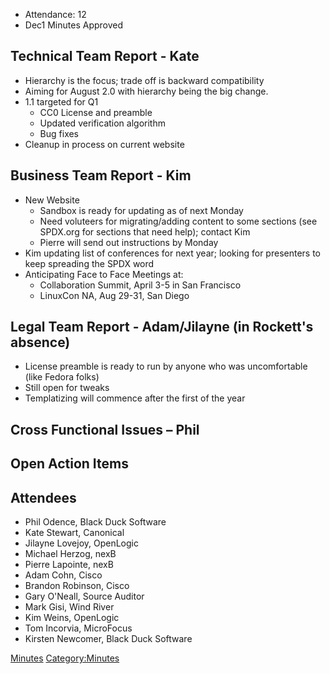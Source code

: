   - Attendance: 12
  - Dec1 Minutes Approved

## Technical Team Report - Kate

  - Hierarchy is the focus; trade off is backward compatibility
  - Aiming for August 2.0 with hierarchy being the big change.
  - 1.1 targeted for Q1
      - CC0 License and preamble
      - Updated verification algorithm
      - Bug fixes
  - Cleanup in process on current website

## Business Team Report - Kim

  - New Website
      - Sandbox is ready for updating as of next Monday
      - Need voluteers for migrating/adding content to some sections
        (see SPDX.org for sections that need help); contact Kim
      - Pierre will send out instructions by Monday
  - Kim updating list of conferences for next year; looking for
    presenters to keep spreading the SPDX word
  - Anticipating Face to Face Meetings at:
      - Collaboration Summit, April 3-5 in San Francisco
      - LinuxCon NA, Aug 29-31, San Diego

## Legal Team Report - Adam/Jilayne (in Rockett's absence)

  - License preamble is ready to run by anyone who was uncomfortable
    (like Fedora folks)
  - Still open for tweaks
  - Templatizing will commence after the first of the year

## Cross Functional Issues – Phil

## Open Action Items

## Attendees

  - Phil Odence, Black Duck Software
  - Kate Stewart, Canonical
  - Jilayne Lovejoy, OpenLogic
  - Michael Herzog, nexB
  - Pierre Lapointe, nexB
  - Adam Cohn, Cisco
  - Brandon Robinson, Cisco
  - Gary O'Neall, Source Auditor
  - Mark Gisi, Wind River
  - Kim Weins, OpenLogic
  - Tom Incorvia, MicroFocus
  - Kirsten Newcomer, Black Duck Software

[Minutes](Category:General "wikilink")
[Category:Minutes](Category:Minutes "wikilink")
